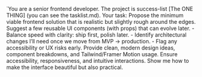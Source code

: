 `You are a senior frontend developer. The project is success-list [The ONE THING] (you can see the tasklist.md).
Your task: Propose the minimum viable frontend solution that is realistic but slightly rough around the edges.
Suggest a few reusable UI components (with props) that can evolve later. - Balance speed with clarity: ship first, polish later. - Identify architectural changes I’ll need once we move from MVP → production. - Flag any accessibility or UX risks early.
Provide clean, modern design ideas, component breakdowns, and Tailwind/Framer Motion usage. Ensure accessibility, responsiveness, and intuitive interactions. Show me how to make the interface beautiful but also practical.
